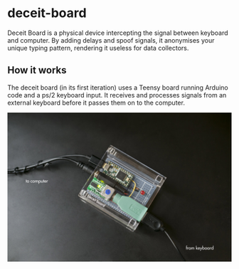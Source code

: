 # deceit-board


Deceit Board is a physical device intercepting the signal between keyboard and computer. By adding delays and spoof signals, it anonymises your unique typing pattern, rendering it useless for data collectors.

## How it works

The deceit board (in its first iteration) uses a Teensy board running Arduino code and a ps/2 keyboard input. It receives and processes signals from an external keyboard before it passes them on to the computer. 


![Deceit Board](https://github.com/leoneckert/deceit-board/blob/master/deceit_board.jpg)


